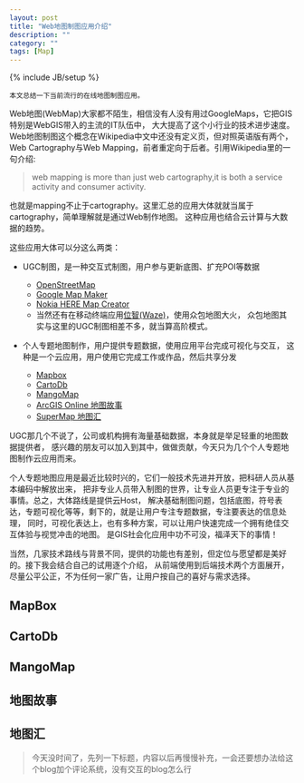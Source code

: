 ```yaml
---
layout: post
title: "Web地图制图应用介绍"
description: ""
category: ""
tags: [Map]
---
```

{% include JB/setup %}

    本文总结一下当前流行的在线地图制图应用。

Web地图(WebMap)大家都不陌生，相信没有人没有用过GoogleMaps，它把GIS特别是WebGIS带入的主流的IT队伍中，
大大提高了这个小行业的技术进步速度。Web地图制图这个概念在Wikipedia中文中还没有定义页，但对照英语版有两个，
Web Cartography与Web Mapping，前者重定向于后者。引用Wikipedia里的一句介绍:
> web mapping is more than just web cartography,it is both a service activity and consumer activity.

也就是mapping不止于cartography。这里汇总的应用大体就就当属于cartography，简单理解就是通过Web制作地图。
这种应用也结合云计算与大数据的趋势。

这些应用大体可以分这么两类：

* UGC制图，是一种交互式制图，用户参与更新底图、扩充POI等数据

    * [OpenStreetMap](http://www.openstreetmap.org)
    * [Google Map Maker](https://www.google.com/mapmaker)
    * [Nokia HERE Map Creator](http://heremaps.cn/mapcreator)
    * 当然还有在移动终端应用[位智(Waze)](https://www.waze.com/editor/)，使用众包地图大火，
    众包地图其实与这里的UGC制图相差不多，就当算高阶模式。

* 个人专题地图制作，用户提供专题数据，使用应用平台完成可视化与交互，
这种是一个云应用，用户使用它完成工作或作品，然后共享分发

    * [Mapbox](https://tiles.mapbox.com/sw897)
    * [CartoDb](https://sw897.cartodb.com/dashboard/)
    * [MangoMap](https://mangomap.com/maps)
    * [ArcGIS Online 地图故事](http://storymaps.arcgisonline.cn/home/index.html)
    * [SuperMap 地图汇](http://www.dituhui.com/)

UGC那几个不说了，公司或机构拥有海量基础数据，本身就是举足轻重的地图数据提供者，
感兴趣的朋友可以加入到其中，做做贡献，今天只为几个个人专题地图制作云应用而来。

个人专题地图应用是最近比较时兴的，它们一般技术先进并开放，把科研人员从基本编码中解放出来，
把非专业人员带入制图的世界，让专业人员更专注于专业的事情。总之，大体路线是提供云Host，
解决基础制图问题，包括底图，符号表达，专题可视化等等，剩下的，就是让用户专注专题数据，专注要表达的信息处理，
同时，可视化表达上，也有多种方案，可以让用户快速完成一个拥有绝佳交互体验与视觉冲击的地图。
是GIS社会化应用中功不可没，福泽天下的事情！

当然，几家技术路线与背景不同，提供的功能也有差别，但定位与愿望都是美好的。接下我会结合自己的试用逐个介绍，
从前端使用到后端技术两个方面展开，尽量公平公正，不为任何一家广告，让用户按自己的喜好与需求选择。

## MapBox

## CartoDb

## MangoMap

## 地图故事

## 地图汇

> 今天没时间了，先列一下标题，内容以后再慢慢补充，一会还要想办法给这个blog加个评论系统，没有交互的blog怎么行





